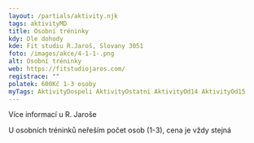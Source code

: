 ```yaml
---
layout: /partials/aktivity.njk
tags: aktivityMD
title: Osobní tréninky
kdy: Dle dohody
kde: Fit studiu R.Jaroš, Slovany 3051
foto: /images/akce/4-1-1-.png
alt: Osobní tréninky
web: https://fitstudiojaros.com/
registrace: ""
polatek: 600Kč 1-3 osoby
myTags: AktivityDospeli AktivityOstatni AktivityOd14 AktivityOd15
---
```

V﻿íce informací u R. Jaroše

U osobních tréninků neřeším počet osob (1-3), cena je vždy stejná